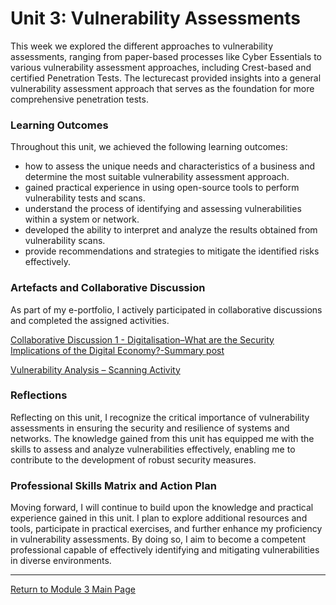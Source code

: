 # Unit 3: Vulnerability Assessments

This week we explored the different approaches to vulnerability assessments, ranging from paper-based processes like Cyber Essentials to various vulnerability assessment approaches, including Crest-based and certified Penetration Tests. 
The lecturecast provided insights into a general vulnerability assessment approach that serves as the foundation for more comprehensive penetration tests.

### Learning Outcomes
Throughout this unit, we achieved the following learning outcomes:
 - how to assess the unique needs and characteristics of a business and determine the most suitable vulnerability assessment approach.
 - gained practical experience in using open-source tools to perform vulnerability tests and scans.
 - understand the process of identifying and assessing vulnerabilities within a system or network.
 - developed the ability to interpret and analyze the results obtained from vulnerability scans.
 - provide recommendations and strategies to mitigate the identified risks effectively.

### Artefacts and Collaborative Discussion 
As part of my e-portfolio, I actively participated in collaborative discussions and completed the assigned activities. 

[Collaborative Discussion 1 - Digitalisation–What are the Security Implications of the Digital Economy?-Summary post](Module03_Discussion1_Summary.pdf)

[Vulnerability Analysis – Scanning Activity](NS_Unit03_Scanning.md)

### Reflections
Reflecting on this unit, I recognize the critical importance of vulnerability assessments in ensuring the security and resilience of systems and networks. 
The knowledge gained from this unit has equipped me with the skills to assess and analyze vulnerabilities effectively, enabling me to contribute to the development of robust security measures.

### Professional Skills Matrix and Action Plan
Moving forward, I will continue to build upon the knowledge and practical experience gained in this unit. 
I plan to explore additional resources and tools, participate in practical exercises, and further enhance my proficiency in vulnerability assessments. 
By doing so, I aim to become a competent professional capable of effectively identifying and mitigating vulnerabilities in diverse environments.

---

[Return to Module 3 Main Page](NS_main.md)
